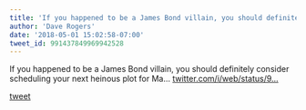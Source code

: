 ```yaml
---
title: 'If you happened to be a James Bond villain, you should definitely consider...'
author: 'Dave Rogers'
date: '2018-05-01 15:02:58-07:00'
tweet_id: 991437849969942528
---
```

If you happened to be a James Bond villain, you should definitely consider scheduling your next heinous plot for Ma… [twitter.com/i/web/status/9…](https://twitter.com/i/web/status/991437849969942528)

[tweet](https://twitter.com/yukondude/status/991437849969942528)